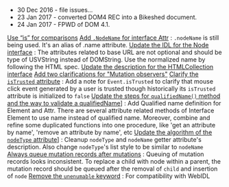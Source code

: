 * 30 Dec 2016 - file issues...
* 23 Jan 2017 - converted DOM4 REC into a Bikeshed document.
* 24 Jan 2017 - FPWD of DOM 4.1.

[Use “is” for comparisons](https://github.com/w3c/dom/commit/01f4c51e1eab23d5e7812995ef496a02f8d90a06)</a>
[Add <code>.NodeName</code> for interface Attr](https://github.com/w3c/dom/commit/397eada03e09c7a5d7b27378c7f11d831d797172)
: <code>.nodeName</code> is still being used. It's an alias of .name attribute.
[Update the IDL for the Node interface](https://github.com/w3c/dom/commit/25afbdea45e0b3bbd6dda61bd7b2f867fb1dea44)</dt>
: The attributes related to base URL are not optional and should be type of USVString instead of DOMString. Use the normalized name by following the HTML spec.
[Update the description for the HTMLCollection interface](https://github.com/w3c/dom/commit/707c94714df9a74e9ccc9e17b5a12b897a92fe79)
[Add two clarifications for "Mutation observers"](https://github.com/w3c/dom/commit/26e6a3b1bd8563e0371ed3786cca233110393816)
[Clarify the <code>isTrusted</code> attribute](https://github.com/w3c/dom/commit/03c6378748ab9d2307752b81766020890e2a1ba5)
: Add a note for <code>Event.isTrusted</code> to clarify that mouse click event generated by a user is trusted though historically its <code>isTrusted</code> attribute is initialized to <code>false</code>
[Update the steps for <code>qualifiedName()</code> method and the way to validate a qualifiedName](https://github.com/w3c/dom/commit/b6a58b36f5702969beaa3786156288f24da37173)]
: Add Qualified name definition for Element and Attr.
  There are several attribute related methods of Interface Element to use name instead of qualified name. Moreover, combine and refine some duplicated functions into one procedure, like 'get an attribute by name', 'remove an attribute by name', etc</dd>
[Update the algorithm of the <code>nodeType</code> attribute](https://github.com/w3c/dom/commit/bc1b3cad6e02154a7f3923915a067b4ee3c6e10f)]
: Cleanup <code>nodeType</code> and <code>nodeName</code> getter attribute's description. Also change <code>nodeType</code>'s list style to be similar to <code>nodeName</code>
[Always queue mutation records after mutations](https://github.com/w3c/dom/commit/e6560c08c20228ecbf70682cbee3276dc0fb3d40)
: Queuing of mutation records looks inconsistent. To replace a child with node within a parent, the mutation record should be queued after the removal of <code>child</code> and insertion of <code>node</code>
[Remove the <code>unenumable</code> keyword](https://github.com/w3c/dom/commit/eb8190173bd1a174b651872708b708395fea5ef3)
: For compatibility with WebIDL